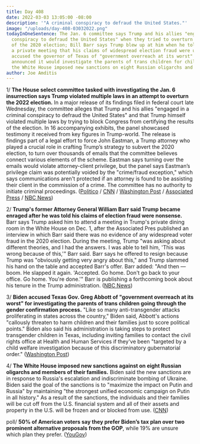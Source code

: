 ```yaml
---
title: Day 408
date: 2022-03-03 13:05:00 -08:00
description: '"A criminal conspiracy to defraud the United States."'
image: "/uploads/day-408-03032022.png"
todayInOneSentence: The Jan. 6 committee says Trump and his allies "engaged in a criminal
  conspiracy to defraud the United States" when they tried to overturn the results
  of the 2020 election; Bill Barr says Trump blew up at him when he told Trump during
  a private meeting that his claims of widespread election fraud were unfounded; Biden
  accused the governor of Texas of "government overreach at its worst" after Texas
  announced it would investigate the parents of trans children for child abuse; and
  the White House imposed new sanctions on eight Russian oligarchs and their families.
author: Joe Amditis
---
```


1/ **The House select committee tasked with investigating the Jan. 6 insurrection says Trump violated multiple laws in an attempt to overturn the 2022 election.** In a major release of its findings filed in federal court late Wednesday, the committee alleges that Trump and his allies "engaged in a criminal conspiracy to defraud the United States" and that Trump himself violated multiple laws by trying to block Congress from certifying the results of the election. In 16 accompanying exhibits, the panel showcased testimony it received from key figures in Trump-world. The release is findings part of a legal effort to force John Eastman, a Trump attorney who played a crucial role in crafting Trump’s strategy to subvert the 2020 election, to turn over thousands of emails that the committee believes connect various elements of the scheme. Eastman says turning over the emails would violate attorney-client privilege, but the panel says Eastman’s privilege claim was potentially voided by the "crime/fraud exception," which says communications aren't protected if an attorney is found to be assisting their client in the commission of a crime. The committee has no authority to initiate criminal proceedings. ([Politico](https://www.politico.com/news/2022/03/02/jan6-trump-obstruction-justice-00013440) / [CNN](https://www.cnn.com/2022/03/02/politics/trump-criminal-conspiracy-defraud-january-6-committee/index.html) / [Washington Post](https://www.washingtonpost.com/politics/2022/03/02/eastman-pence-trump-jan-6/) / [Associated Press](https://apnews.com/article/capitol-siege-crime-donald-trump-united-states-presidential-elections-d6f316446682ea36e85e2fc4e0581a87) / [NBC News](https://www.nbcnews.com/politics/donald-trump/jan-6-panel-argues-trump-was-involved-criminal-conspiracy-overturn-ele-rcna18465))

2/ **Trump's former Attorney General William Barr said Trump became enraged after he was told his claims of election fraud were nonsense.** Barr says Trump asked him to attend a meeting in Trump's private dining room in the White House on Dec. 1, after the Associated Pres published an interview in which Barr said there was no evidence of any widespread voter fraud in the 2020 election. During the meeting, Trump "was asking about different theories, and I had the answers. I was able to tell him, 'This was wrong because of this,'" Barr said. Barr says he offered to resign because Trump was "obviously getting very angry about this," and Trump slammed his hand on the table and accepted Barr's offer. Barr added: "And then — boom. He slapped it again. 'Accepted. Go home. Don't go back to your office. Go home. You're done.'" Barr is publishing a forthcoming book about his tenure in the Trump administration. ([NBC News](https://www.nbcnews.com/politics/donald-trump/former-ag-barr-said-trump-became-enraged-told-election-fraud-claims-no-rcna17750))

3/ **Biden accused Texas Gov. Greg Abbott of "government overreach at its worst" for investigating the parents of trans children going through the gender confirmation process.** "Like so many anti-transgender attacks proliferating in states across the country," Biden said, Abbott's actions "callously threaten to harm children and their families just to score political points." Biden also said his administration is taking steps to protect transgender children in Texas, including inviting families to contact  the civil rights office at Health and Human Services if they've been "targeted by a child welfare investigation because of this discriminatory gubernatorial order." ([Washington Post](https://www.washingtonpost.com/politics/2022/03/03/biden-abbott-children-transgender/))

4/ **The White House imposed new sanctions against on eight Russian oligarchs and members of their families.** Biden said the new sanctions are in response to Russia's escalation and indiscriminate bombing of Ukraine. Biden said the goal of the sanctions is to "maximize the impact on Putin and Russia" by maintaining "the strongest unified economic campaign on Putin in all history." As a result of the sanctions, the individuals and their families will be cut off from the U.S. financial system and all of their assets and property in the U.S. will be frozen and or blocked from use. ([CNN](https://www.cnn.com/2022/03/03/politics/us-sanctions-on-russian-oligarchs/index.html))

poll/ **50% of American voters say they prefer Biden’s tax plan over two prominent alternative proposals from the GOP**, while 19% are unsure which plan they prefer. ([YouGov](https://today.yougov.com/topics/politics/articles-reports/2022/03/01/americans-tax-plan-biden-scott-cawthorn?utm_source=twitter))